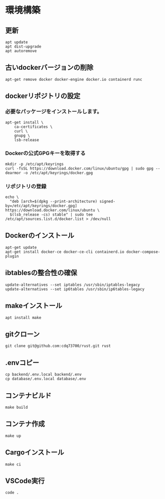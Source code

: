 # 環境構築

## 更新

```
apt update
apt dist-upgrade
apt autoremove
```

## 古いdockerバージョンの削除

```
apt-get remove docker docker-engine docker.io containerd runc
```

## dockerリポジトリの設定

### 必要なパッケージをインストールします。

```
apt-get install \
    ca-certificates \
    curl \
    gnupg \
    lsb-release
```

### Dockerの公式GPGキーを取得する

```
mkdir -p /etc/apt/keyrings
curl -fsSL https://download.docker.com/linux/ubuntu/gpg | sudo gpg --dearmor -o /etc/apt/keyrings/docker.gpg
```

### リポジトリの登録

```
echo \
  "deb [arch=$(dpkg --print-architecture) signed-by=/etc/apt/keyrings/docker.gpg] https://download.docker.com/linux/ubuntu \
  $(lsb_release -cs) stable" | sudo tee /etc/apt/sources.list.d/docker.list > /dev/null
```

## Dockerのインストール

```
apt-get update
apt-get install docker-ce docker-ce-cli containerd.io docker-compose-plugin
```

## ibtablesの整合性の確保

```
update-alternatives --set iptables /usr/sbin/iptables-legacy
update-alternatives --set ip6tables /usr/sbin/ip6tables-legacy
```

## makeインストール

```
apt install make
```

## gitクローン

```
git clone git@github.com:cdq73700/rust.git rust
```

## .envコピー

```
cp backend/.env.local backend/.env
cp database/.env.local database/.env
```

## コンテナビルド

```
make build
```

## コンテナ作成

```
make up
```

## Cargoインストール

```
make ci
```

## VSCode実行

```
code .
```